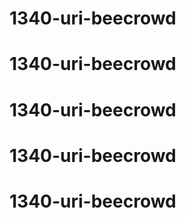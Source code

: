 # 1340-uri-beecrowd
# 1340-uri-beecrowd
# 1340-uri-beecrowd
# 1340-uri-beecrowd
# 1340-uri-beecrowd
